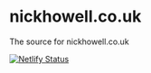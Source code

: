 # nickhowell.co.uk
The source for nickhowell.co.uk

[![Netlify Status](https://api.netlify.com/api/v1/badges/ec981d83-6a4b-4588-a340-f10a9610f591/deploy-status)](https://app.netlify.com/sites/nickhowell/deploys)
